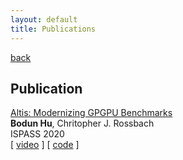```yaml
---
layout: default
title: Publications
---
```


[back](./)

## Publication

[Altis: Modernizing GPGPU Benchmarks](https://arxiv.org/pdf/1906.10347.pdf)  
**Bodun Hu**, Chritopher J. Rossbach  
ISPASS 2020  
[ [video](https://www.youtube.com/watch?v=mRkcmjGzytY) ] [ [code](https://github.com/utcs-scea/altis) ]
